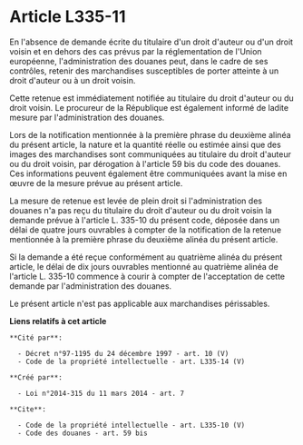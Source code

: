 # Article L335-11

En l'absence de demande écrite du titulaire d'un droit d'auteur ou d'un droit voisin et en dehors des cas prévus par la
réglementation de l'Union européenne, l'administration des douanes peut, dans le cadre de ses contrôles, retenir des
marchandises susceptibles de porter atteinte à un droit d'auteur ou à un droit voisin. 

Cette retenue est immédiatement notifiée au titulaire du droit d'auteur ou du droit voisin. Le procureur de la République est
également informé de ladite mesure par l'administration des douanes. 

Lors de la notification mentionnée à la première phrase du deuxième alinéa du présent article, la nature et la quantité
réelle ou estimée ainsi que des images des marchandises sont communiquées au titulaire du droit d'auteur ou du droit voisin,
par dérogation à l'article 59 bis du code des douanes. Ces informations peuvent également être communiquées avant la mise en
œuvre de la mesure prévue au présent article. 

La mesure de retenue est levée de plein droit si l'administration des douanes n'a pas reçu du titulaire du droit d'auteur ou
du droit voisin la demande prévue à l'article L. 335-10 du présent code, déposée dans un délai de quatre jours ouvrables à
compter de la notification de la retenue mentionnée à la première phrase du deuxième alinéa du présent article. 

Si la demande a été reçue conformément au quatrième alinéa du présent article, le délai de dix jours ouvrables mentionné au
quatrième alinéa de l'article L. 335-10 commence à courir à compter de l'acceptation de cette demande par l'administration
des douanes. 

Le présent article n'est pas applicable aux marchandises périssables.

**Liens relatifs à cet article**

	**Cité par**:

	  - Décret n°97-1195 du 24 décembre 1997 - art. 10 (V)
	  - Code de la propriété intellectuelle - art. L335-14 (V)

	**Créé par**:

	  - Loi n°2014-315 du 11 mars 2014 - art. 7

	**Cite**:

	  - Code de la propriété intellectuelle - art. L335-10 (V)
	  - Code des douanes - art. 59 bis
